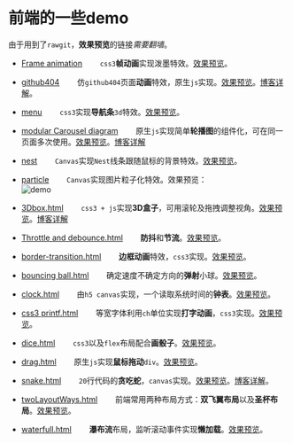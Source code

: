 # 前端的一些demo

由于用到了`rawgit`，**效果预览**的链接*需要翻墙*。      


- [Frame animation](https://github.com/kongchenglc/Demo/blob/master/Frame%20animation/pomo.html)
&emsp;&emsp;`css3`**帧动画**实现泼墨特效。[效果预览](https://rawgit.com/kongchenglc/Demo/master/Frame%20animation/pomo.html)。


- [github404](https://github.com/kongchenglc/Demo/tree/master/github404)
&emsp;&emsp;仿`github404`页面**动画**特效，原生`js`实现。[效果预览](https://rawgit.com/kongchenglc/Demo/master/github404/github404.html)。[博客详解](https://kongchenglc.github.io/blog/github40420170720/)。  


- [menu](https://github.com/kongchenglc/Demo/tree/master/menu)
&emsp;&emsp;`css3`实现**导航条**`3d`特效。[效果预览](https://rawgit.com/kongchenglc/Demo/master/menu/css3-menu.html)。  


- [modular Carousel diagram](https://github.com/kongchenglc/Demo/tree/master/modular%20Carousel%20diagram)
&emsp;&emsp;原生`js`实现简单**轮播图**的组件化，可在同一页面多次使用。[效果预览](https://rawgit.com/kongchenglc/Demo/master/modular%20Carousel%20diagram/index.html)。[博客详解](https://kongchenglc.github.io/blog/%E8%BD%AE%E6%92%AD%E5%9B%BE20170801/)  


- [nest](https://github.com/kongchenglc/Demo/tree/master/nest)
&emsp;&emsp;`Canvas`实现`Nest`线条跟随鼠标的背景特效。[效果预览](https://kongchenglc.github.io/)。


- [particle](https://github.com/kongchenglc/Demo/tree/master/particle)
&emsp;&emsp;`Canvas`实现图片粒子化特效。效果预览：  
![demo](https://github.com/kongchenglc/Demo/tree/master/particle/imgs/demo.gif)


- [3Dbox.html](https://github.com/kongchenglc/Demo/blob/master/3Dbox.html)
&emsp;&emsp;`css3 + js`实现**3D盒子**，可用滚轮及拖拽调整视角。[效果预览](https://rawgit.com/kongchenglc/Demo/master/3Dbox.html)。[博客详解](https://kongchenglc.github.io/blog/3Dbox20170827/)    


- [Throttle and debounce.html](https://github.com/kongchenglc/Demo/blob/master/Throttle%20and%20debounce.html)
&emsp;&emsp;**防抖**和**节流**。[效果预览](https://rawgit.com/kongchenglc/Demo/master/Throttle%20and%20debounce.html)。


- [border-transition.html](https://github.com/kongchenglc/Demo/blob/master/border-transition.html)
&emsp;&emsp;**边框动画**特效，`css3`实现。[效果预览](https://rawgit.com/kongchenglc/Demo/master/border-transition.html)。


- [bouncing ball.html](https://github.com/kongchenglc/Demo/blob/master/bouncing%20ball.html)
&emsp;&emsp;确定速度不确定方向的**弹射**小球。[效果预览](https://rawgit.com/kongchenglc/Demo/master/bouncing%20ball.html)。


- [clock.html](https://github.com/kongchenglc/Demo/blob/master/clock.html)
&emsp;&emsp;由`h5 canvas`实现，一个读取系统时间的**钟表**。[效果预览](https://rawgit.com/kongchenglc/Demo/master/clock.html)。


- [css3 printf.html](https://github.com/kongchenglc/Demo/blob/master/css3%20printf.html)
&emsp;&emsp;等宽字体利用`ch`单位实现**打字动画**，`css3`实现。[效果预览](https://rawgit.com/kongchenglc/Demo/master/css3%20printf.html)。


- [dice.html](https://github.com/kongchenglc/Demo/blob/master/dice.html)
&emsp;&emsp;`css3`以及`flex`布局配合**画骰子**。[效果预览](https://rawgit.com/kongchenglc/Demo/master/dice.html)。


- [drag.html](https://github.com/kongchenglc/Demo/blob/master/drag.html)
&emsp;&emsp;原生`js`实现**鼠标拖动**`div`。[效果预览](https://rawgit.com/kongchenglc/Demo/master/drag.html)。


- [snake.html](https://github.com/kongchenglc/Demo/blob/master/snake.html)
&emsp;&emsp;`20`行代码的**贪吃蛇**，`canvas`实现。[效果预览](https://rawgit.com/kongchenglc/Demo/master/snake.html)。[博客详解](https://kongchenglc.github.io/blog/%E8%B4%AA%E5%90%83%E8%9B%8720170613/)。


- [twoLayoutWays.html](https://github.com/kongchenglc/Demo/blob/master/twoLayoutWays.html)
&emsp;&emsp;前端常用两种布局方式：**双飞翼布局**以及**圣杯布局**。[效果预览](https://rawgit.com/kongchenglc/Demo/master/twoLayoutWays.html)。


- [waterfull.html](https://github.com/kongchenglc/Demo/blob/master/waterfull.html)
&emsp;&emsp;**瀑布流**布局，监听滚动事件实现**懒加载**。[效果预览](https://rawgit.com/kongchenglc/Demo/master/waterfull.html)。

